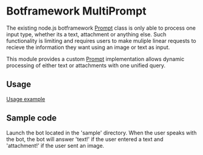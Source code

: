 # Botframework MultiPrompt

The existing node.js botframework [Prompt](https://docs.microsoft.com/en-us/bot-framework/nodejs/bot-builder-nodejs-dialog-prompt) class is only able to process one input type, whether its a text, attachment or anything else. Such functionality is limiting and requires users to make muliple linear requests to recieve the information they want using an image or text as input.

This module provides a custom [Prompt](https://docs.microsoft.com/en-us/bot-framework/nodejs/bot-builder-nodejs-dialog-prompt)  implementation allows dynamic processing of either text or attachments with one unified query.

## Usage
[Usage example](src/README.md)

## Sample code
Launch the bot located in the 'sample' directory.
When the user speaks with the bot, the bot will answer 'text!' if the user entered a text and 'attachment!' if the user sent an image.
